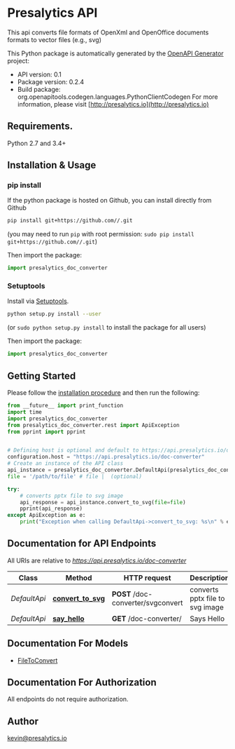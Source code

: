 # Presalytics API
This api converts file formats of OpenXml and OpenOffice documents formats to vector files (e.g., svg)

This Python package is automatically generated by the [OpenAPI Generator](https://openapi-generator.tech) project:

- API version: 0.1
- Package version: 0.2.4
- Build package: org.openapitools.codegen.languages.PythonClientCodegen
For more information, please visit [http://presalytics.io](http://presalytics.io)

## Requirements.

Python 2.7 and 3.4+

## Installation & Usage
### pip install

If the python package is hosted on Github, you can install directly from Github

```sh
pip install git+https://github.com//.git
```
(you may need to run `pip` with root permission: `sudo pip install git+https://github.com//.git`)

Then import the package:
```python
import presalytics_doc_converter 
```

### Setuptools

Install via [Setuptools](http://pypi.python.org/pypi/setuptools).

```sh
python setup.py install --user
```
(or `sudo python setup.py install` to install the package for all users)

Then import the package:
```python
import presalytics_doc_converter
```

## Getting Started

Please follow the [installation procedure](#installation--usage) and then run the following:

```python
from __future__ import print_function
import time
import presalytics_doc_converter
from presalytics_doc_converter.rest import ApiException
from pprint import pprint


# Defining host is optional and default to https://api.presalytics.io/doc-converter
configuration.host = "https://api.presalytics.io/doc-converter"
# Create an instance of the API class
api_instance = presalytics_doc_converter.DefaultApi(presalytics_doc_converter.ApiClient(configuration))
file = '/path/to/file' # file |  (optional)

try:
    # converts pptx file to svg image
    api_response = api_instance.convert_to_svg(file=file)
    pprint(api_response)
except ApiException as e:
    print("Exception when calling DefaultApi->convert_to_svg: %s\n" % e)

```

## Documentation for API Endpoints

All URIs are relative to *https://api.presalytics.io/doc-converter*

Class | Method | HTTP request | Description
------------ | ------------- | ------------- | -------------
*DefaultApi* | [**convert_to_svg**](docs/DefaultApi.md#convert_to_svg) | **POST** /doc-converter/svgconvert | converts pptx file to svg image
*DefaultApi* | [**say_hello**](docs/DefaultApi.md#say_hello) | **GET** /doc-converter/ | Says Hello


## Documentation For Models

 - [FileToConvert](docs/FileToConvert.md)


## Documentation For Authorization

 All endpoints do not require authorization.

## Author

kevin@presalytics.io



